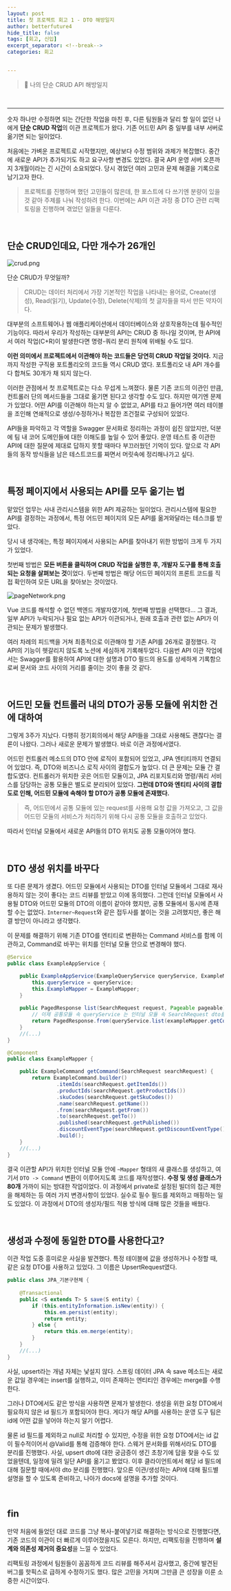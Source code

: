 ```yaml
---
layout: post
title: 첫 프로젝트 회고 1 - DTO 해방일지
author: betterfuture4
hide_title: false
tags: [회고, 신입]
excerpt_separator: <!--break-->
categories: 회고


---
```


> 🥺 나의 단순 CRUD API 해방일지

<!--break-->
<br>

----

숫자 하나만 수정하면 되는 간단한 작업을 마친 후, 다른 팀원들과 달리 할 일이 없던 나에게 **단순 CRUD 작업**의 이관 프로젝트가 왔다. 기존 어드민 API 중 일부를 내부 서버로 옮기면 되는 일이었다.

처음에는 가벼운 프로젝트로 시작했지만, 예상보다 수정 범위와 과제가 복잡했다. 중간에 새로운 API가 추가되기도 하고 요구사항 변경도 있었다. 결국 API 운영 서버 오픈까지 3개월이라는 긴 시간이 소요되었다. 당시 겪었던 여러 고민과 문제 해결을 기록으로 남기고자 한다.

>  프로젝트를 진행하며 했던 고민들이 많은데, 한 포스트에 다 쓰기엔 분량이 있을 것 같아 주제를 나눠 작성하려 한다. 이번에는 API 이관 과정 중 DTO 관련 리팩토링을 진행하며 겪었던 일들을 다룬다.

<br>

## 단순 CRUD인데요, 다만 개수가 26개인

![crud.png](../assets/img/crud.png)

단순 CRUD가 무엇일까? 

> CRUD는 데이터 처리에서 가장 기본적인 작업을 나타내는 용어로, Create(생성), Read(읽기), Update(수정), Delete(삭제)의 첫 글자들을 따서 만든 약자이다. 

대부분의 소프트웨어나 웹 애플리케이션에서 데이터베이스와 상호작용하는데 필수적인 기능이다. 따라서 우리가 작성하는 대부분의 API는 CRUD 중 하나일 것이며, 한 API에서 여러 작업(C+R)이 발생한다면 명령-쿼리 분리 원칙에 위배될 수도 있다.

**이런 의미에서 프로젝트에서 이관해야 하는 코드들은 당연히 CRUD 작업일 것이다.** 지금까지 작성한 구직용 포트폴리오의 코드들 역시 CRUD 였다. 포트폴리오 내 API 개수를 다 합쳐도 30개가 채 되지 않는다. 

이러한 관점에서 첫 프로젝트로는 다소 무섭게 느껴졌다. 물론 기존 코드의 이관인 만큼, 컨트롤러 단의 메서드들을 그대로 옮기면 된다고 생각할 수도 있다. 하지만 여기엔 문제가 있었다. 어떤 API를 이관해야 하는지 알 수 없었고, API를 타고 들어가면 여러 테이블을 조인해 연쇄적으로 생성/수정하거나 복잡한 조건절로 구성되어 있었다.

API들을 파악하고 각 역할을 Swagger 문서화로 정리하는 과정이 쉽진 않았지만, 덕분에 팀 내 코어 도메인들에 대한 이해도를 높일 수 있어 좋았다. 
운영 테스트 중 이관한 API에 대한 질문에 제대로 답하지 못할 때마다 부끄러웠던 기억이 있다. 앞으로 각 API들의 동작 방식들을 남은 테스트코드를 짜면서 머릿속에 정리해나가고 싶다.

<br>

## 특정 페이지에서 사용되는 API를 모두 옮기는 법

맡았던 업무는 사내 관리시스템을 위한 API 제공하는 일이었다. 관리시스템에 필요한 API를 결정하는 과정에서, 특정 어드민 페이지의 모든 API를 옮겨와달라는 테스크를 받았다.

당시 내 생각에는, 특정 페이지에서 사용되는 API를 찾아내기 위한 방법이 크게 두 가지가 있었다. 

첫번째 방법은 **모든 버튼을 클릭하며 CRUD 작업을 실행한 후, 개발자 도구를 통해 호출되는 요청을 살펴보는 것**이었다. 
두번째 방법은 해당 어드민 페이지의 프론트 코드를 직접 확인하여 모든 URL을 찾아보는 것이었다. 

![pageNetwork.png](../assets/img/pageNetwork.png)

Vue 코드를 해석할 수 없던 백엔드 개발자였기에, 첫번째 방법을 선택했다... 그 결과, 일부 API가 누락되거나 필요 없는 API가 이관되거나, 원래 호출과 관련 없는 API가 이관되는 문제가 발생했다.

여러 차례의 피드백을 거쳐 최종적으로 이관해야 할 기존 API를 26개로 결정했다. 각 API의 기능이 헷갈리지 않도록 노션에 세심하게 기록해두었다. 다음번 API 이관 작업에서는 Swagger를 활용하여 API에 대한 설명과 DTO 필드의 용도를 상세하게 기록함으로써 문서와 코드 사이의 거리를 줄이는 것이 좋을 것 같다.

<br>


## 어드민 모듈 컨트롤러 내의 DTO가 공통 모듈에 위치한 건에 대하여

그렇게 3주가 지났다. 다행히 정기회의에서 해당 API들을 그대로 사용해도 괜찮다는 결론이 나왔다. 그러나 새로운 문제가 발생했다. 바로 이관 과정에서였다.

어드민 컨트롤러 메소드의 DTO 안에 로직이 포함되어 있었고, JPA 엔티티까지 연결되어 있었다. 즉, DTO와 비즈니스 로직 사이의 결합도가 높았다. 더 큰 문제는 모듈 간 결합도였다. 컨트롤러가 위치한 곳은 어드민 모듈이고, JPA 리포지토리와 명령/쿼리 서비스를 담당하는 공통 모듈은 별도로 분리되어 있었다. **그런데 DTO와 엔티티 사이의 결합도로 인해, 어드민 모듈에 속해야 할 DTO가 공통 모듈에 존재했다.**

> 즉, 어드민에서 공통 모듈에 있는 request를 사용해 요청 값을 가져오고, 그 값을 어드민 모듈의 서비스가 처리하기 위해 다시 공통 모듈을 호출하고 있었다. 

따라서 인터널 모듈에서 새로운 API들의 DTO 위치도 공통 모듈이어야 했다.

<br>


## DTO 생성 위치를 바꾸다

또 다른 문제가 생겼다. 어드민 모듈에서 사용되는 DTO를 인터널 모듈에서 그대로 재사용하지 않는 것이 좋다는 코드 리뷰를 받았고 이에 동의했다. 그런데 인터널 모듈에서 사용될 DTO와 어드민 모듈의 DTO의 이름이 같아야 했지만, 공통 모듈에서 동시에 존재할 수는 없었다. `Interner~Request`와 같은 접두사를 붙이는 것을 고려했지만, 좋은 해결 방안이 아니라고 생각했다.

이 문제를 해결하기 위해 기존 DTO를 엔티티로 변환하는 Command 서비스를 함께 이관하고, Command로 바꾸는 위치를 인터널 모듈 안으로 변경해야 했다.

```java
@Service
public class ExampleAppService {

    public ExampleAppService(ExampleQueryService queryService, ExampleMapper exampleMapper) {
        this.queryService = queryService;
        this.ExampleMapper = ExampleMapper;
    }
    
    public PagedResponse list(SearchRequest request, Pageable pageable) {
        // 이제 공통모듈 속 queryService 는 인터널 모듈 속 SearchRequest dto를 알지 못하게 된다.
        return PagedResponse.from(queryService.list(exampleMapper.getCommand(request), pageable));
    }
    //(...)
}

@Component
public class ExampleMapper {

    public ExampleCommand getCommand(SearchRequest searchRequest) {
        return ExampleCommand.builder()
                .itemIds(searchRequest.getItemIds())
                .productIds(searchRequest.getProductIds())
                .skuCodes(searchRequest.getSkuCodes())
                .name(searchRequest.getName())
                .from(searchRequest.getFrom())
                .to(searchRequest.getTo())
                .published(searchRequest.getPublished())
                .discountEventType(searchRequest.getDiscountEventType())
                .build();
    }
    //(...)
}

```
결국 이관할 API가 위치한 인터널 모듈 안에 `~Mapper` 형태의 새 클래스를 생성하고, 여기서 `DTO -> Command` 변환이 이루어지도록 코드를 재작성했다. **수정 및 생성 클래스가 80개** 가까이 되는 방대한 작업이었다. 이 과정에서 private로 설정된 빌더의 접근 제한을 해제하는 등 여러 가지 변경사항이 있었다. 실수로 필수 필드를 제외하고 매핑하는 일도 있었다. 이 과정에서 DTO의 생성자/필드 적용 방식에 대해 많은 것들을 배웠다.

<br>


## 생성과 수정에 동일한 DTO를 사용한다고?

이관 작업 도중 흥미로운 사실을 발견했다. 특정 테이블에 값을 생성하거나 수정할 때, 같은 요청 DTO를 사용하고 있었다. 그 이름은 UpsertRequest였다. 

```java
public class JPA_기본구현체 {
    
    @Transactional
    public <S extends T> S save(S entity) {
        if (this.entityInformation.isNew(entity)) {
            this.em.persist(entity);
            return entity;
        } else {
            return this.em.merge(entity);
        }
    }
    //(...)
}
```

사실, upsert라는 개념 자체는 낯설지 않다. 스프링 데이터 JPA 속 save 메소드는 새로운 값일 경우에는 insert를 실행하고, 이미 존재하는 엔티티인 경우에는 merge를 수행한다.

그러나 DTO에서도 같은 방식을 사용하면 문제가 발생한다. 생성을 위한 요청 DTO에서 필요하지 않은 id 필드가 포함되어야 한다. 게다가 해당 API를 사용하는 운영 도구 팀은 id에 어떤 값을 넣어야 하는지 알기 어렵다. 

물론 id 필드를 제외하고 null로 처리할 수 있지만, 수정을 위한 요청 DTO에서는 id 값이 필수적이어서 @Valid를 통해 검증해야 한다. 스웨거 문서화를 위해서라도 DTO를 분리를 진행했다.
사실, upsert dto에 대한 궁금증이 생긴 초창기에 답을 찾을 수도 있었을텐데, 일정에 밀려 일단 API를 옮기고 봤었다. 이후 클라이언트에서 해당 id 필드에 대해 질문할 때에서야 dto 분리를 진행했다.
앞으론 이관/생성하는 API에 대해 필드별 설명을 할 수 있도록 준비하고, 나아가 docs에 설명을 추가할 것이다.

<br>


## fin

만약 처음에 들었던 대로 코드를 그냥 복사-붙여넣기로 해결하는 방식으로 진행했다면, 기존 코드의 이관이 더 빠르게 이루어졌을지도 모른다. 하지만, 리팩토링을 진행하며 **설계와 의존성 제거의 중요성**을 느낄 수 있었다. 

리팩토링 과정에서 팀원들이 꼼꼼하게 코드 리뷰를 해주셔서 감사했고, 중간에 발견된 버그를 핫픽스로 급하게 수정하기도 했다. 많은 고민을 거치며 그만큼 큰 성장을 이룬 소중한 시간이었다.
